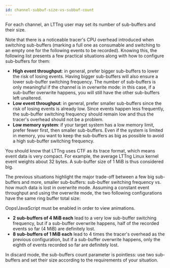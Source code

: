 ```yaml
---
id: channel-subbuf-size-vs-subbuf-count
---
```


For each channel, an LTTng user may set its number of sub-buffers and
their size.

Note that there is a noticeable tracer's CPU overhead introduced when
switching sub-buffers (marking a full one as consumable and switching
to an empty one for the following events to be recorded). Knowing this,
the following list presents a few practical situations along with how
to configure sub-buffers for them:

  * **High event throughput**: in general, prefer bigger sub-buffers to
    lower the risk of losing events. Having bigger sub-buffers will
    also ensure a lower sub-buffer switching frequency. The number of
    sub-buffers is only meaningful if the channel is in overwrite mode:
    in this case, if a sub-buffer overwrite happens, you will still have
    the other sub-buffers left unaltered.
  * **Low event throughput**: in general, prefer smaller sub-buffers
    since the risk of losing events is already low. Since events
    happen less frequently, the sub-buffer switching frequency should
    remain low and thus the tracer's overhead should not be a problem.
  * **Low memory system**: if your target system has a low memory
    limit, prefer fewer first, then smaller sub-buffers. Even if the
    system is limited in memory, you want to keep the sub-buffers as
    big as possible to avoid a high sub-buffer switching frequency.

You should know that LTTng uses CTF as its trace format, which means
event data is very compact. For example, the average LTTng Linux kernel
event weights about 32&nbsp;bytes. A sub-buffer size of 1&nbsp;MiB is
thus considered big.

The previous situations highlight the major trade-off between a few big
sub-buffers and more, smaller sub-buffers: sub-buffer switching
frequency vs. how much data is lost in overwrite mode. Assuming a
constant event throughput and using the overwrite mode, the two
following configurations have the same ring buffer total size:

<script type="text/javascript">
    document.write('<div class="img img-100" id="docsvg-channel-subbuf-size-vs-count-anim"></div>');

    $(document).ready(function() {
        var doc = SVG('docsvg-channel-subbuf-size-vs-count-anim');

        doc.viewbox(0, 0, 4.25, 2);

        var rb2 = rbBuildStdAnimated(doc, {
            div: 2,
            oR: 0.97,
            evDur: 300,
            evPerSubBuf: 16,
            consumerAfter: 25
        });
        var rb16 = rbBuildStdAnimated(doc, {
            div: 8,
            oR: 0.97,
            evDur: 300,
            evPerSubBuf: 4,
            consumerAfter: 6
        });

        rb2.getGroup().move(1, 1);
        rb16.getGroup().move(3.25, 1);
    });
</script>

<noscript>
    <div class="err">
        <p>
            <span class="t">Oops!</span>JavaScript must be enabled in
            order to view animations.
        </p>
    </div>
</noscript>

  * **2 sub-buffers of 4 MiB each** lead to a very low sub-buffer
    switching frequency, but if a sub-buffer overwrite happens, half of
    the recorded events so far (4&nbsp;MiB) are definitely lost.
  * **8 sub-buffers of 1 MiB each** lead to 4&nbsp;times the tracer's
    overhead as the previous configuration, but if a sub-buffer
    overwrite happens, only the eighth of events recorded so far are
    definitely lost.

In discard mode, the sub-buffers count parameter is pointless: use two
sub-buffers and set their size according to the requirements of your
situation.
